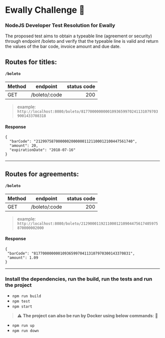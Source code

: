 # Ewally Challenge :rocket:

### NodeJS Developer Test Resolution for Ewally

The proposed test aims to obtain a typeable line (agreement or security) through endpoint /boleto and verify that the typeable line is valid and return the values ​​of the bar code, invoice amount and due date.

## Routes for titles:
#### `/boleto`
| Method   |     endpoint      | status code
|----------|:-----------------:|-----------:
| GET      | /boleto/:code     | 200

> example: `http://localhost:8080/boleto/817700000000010936599702411310797039001433708318`

#### Response

```
{
  "barCode": "21299758700000020000001121100012100447561740",
  "amount": 20,
  "expirationDate": "2018-07-16"
}
```
<hr/>

## Routes for agreements:
#### `/boleto`
| Method   |     endpoint      | status code
|----------|:-----------------:|-----------:
| GET      | /boleto/:code     | 200


> example: `http://localhost:8080/boleto/21290001192110001210904475617405975870000002000`

#### Response

```
{
 "barCode": "81770000000010936599704113107970300143370831",
 "amount": 1.09
}
```
<hr/>

### Install the dependencies, run the build, run the tests and run the project 

* `npm run build`
* `npm test`
* `npm start`

> :warning: **The project can also be run by Docker using below commands**: 🐳

* `npm run up`
* `npm run down`